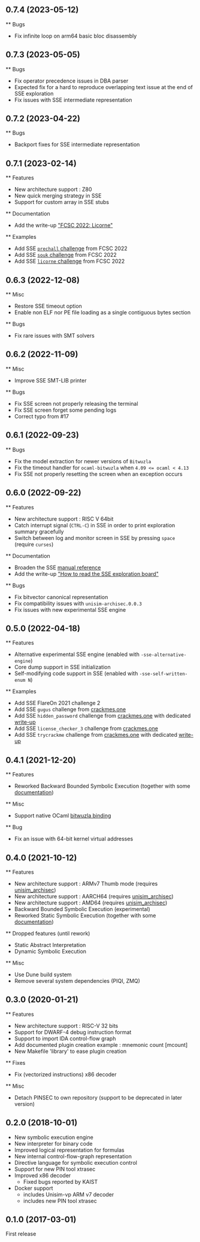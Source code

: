 ## 0.7.4 (2023-05-12)

** Bugs

  - Fix infinite loop on arm64 basic bloc disassembly

## 0.7.3 (2023-05-05)

** Bugs

  - Fix operator precedence issues in DBA parser
  - Expected fix for a hard to reproduce overlapping text issue
    at the end of SSE exploration
  - Fix issues with SSE intermediate representation

## 0.7.2 (2023-04-22)

** Bugs

  - Backport fixes for SSE intermediate representation

## 0.7.1 (2023-02-14)

** Features
  - New architecture support : Z80
  - New quick merging strategy in SSE
  - Support for custom array in SSE stubs

** Documentation

  - Add the write-up ["FCSC 2022: Licorne"](doc/sse/fcsc_licorne.md)

** Examples

  - Add SSE [`prechall` challenge](examples/sse/fcsc/2022.prechall) from FCSC 2022
  - Add SSE [`souk` challenge](examples/sse/fcsc/2022.souk) from FCSC 2022
  - Add SSE [`licorne` challenge](examples/sse/fcsc/2022.licorne) from FCSC 2022

## 0.6.3 (2022-12-08)

** Misc

  - Restore SSE timeout option
  - Enable non ELF nor PE file loading as a single contiguous bytes section

** Bugs

  - Fix rare issues with SMT solvers

## 0.6.2 (2022-11-09)

** Misc

  - Improve SSE SMT-LIB printer

** Bugs

  - Fix SSE screen not properly releasing the terminal
  - Fix SSE screen forget some pending logs
  - Correct typo from #17

## 0.6.1 (2022-09-23)

** Bugs

  - Fix the model extraction for newer versions of `Bitwuzla`
  - Fix the timeout handler for `ocaml-bitwuzla` when `4.09 <= ocaml < 4.13`
  - Fix SSE not properly resetting the screen when an exception occurs

## 0.6.0 (2022-09-22)

** Features

   - New architecture support : RISC V 64bit
   - Catch interrupt signal (`CTRL-C`) in SSE in order to
     print exploration summary gracefully
   - Switch between log and monitor screen in SSE by pressing `space`
     (require `curses`)

** Documentation

   - Broaden the SSE [manual reference](doc/sse/references.md)
   - Add the write-up
	 ["How to read the SSE exploration board"](doc/sse/exploration_board.md)

** Bugs

   - Fix bitvector canonical representation
   - Fix compatibility issues with `unisim-archisec.0.0.3`
   - Fix issues with new experimental SSE engine

## 0.5.0 (2022-04-18)

** Features

   - Alternative experimental SSE engine
     (enabled with `-sse-alternative-engine`)
   - Core dump support in SSE initialization
   - Self-modifying code support in SSE
     (enabled with `-sse-self-written-enum N`)
	 
** Examples

   - Add SSE FlareOn 2021 challenge 2
   - Add SSE `gugus` challenge from
     [crackmes.one](https://crackmes.one/user/bueb810)
   - Add SSE `hidden_password` challenge from
     [crackmes.one](https://crackmes.one/user/pjenik@seznam.cz)
	 with dedicated [write-up](doc/sse/advanced_users.md)
   - Add SSE `license_checker_3` challenge from
     [crackmes.one](https://crackmes.one/user/NomanProdhan)
   - Add SSE `trycrackme` challenge from
	 [crackmes.one](https://crackmes.one/user/MrEmpy)
	 with dedicated [write-up](doc/sse/intermediates_2.md)

## 0.4.1 (2021-12-20)

** Features

   - Reworked Backward Bounded Symbolic Execution
     (together with some [documentation](doc/bbsse/))

** Misc

   - Support native OCaml
     [bitwuzla binding](https://github.com/bitwuzla/ocaml-bitwuzla)

** Bug

   - Fix an issue with 64-bit kernel virtual addresses

## 0.4.0 (2021-10-12)

** Features

   - New architecture support : ARMv7 Thumb mode
     (requires [unisim_archisec](https://github.com/binsec/unisim_archisec))
   - New architecture support : AARCH64
     (requires [unisim_archisec](https://github.com/binsec/unisim_archisec))
   - New architecture support : AMD64
     (requires [unisim_archisec](https://github.com/binsec/unisim_archisec))
   - Backward Bounded Symbolic Execution (experimental)
   - Reworked Static Symbolic Execution
     (together with some [documentation](doc/sse/))
   
** Dropped features (until rework)

   - Static Abstract Interpretation
   - Dynamic Symbolic Execution
   
** Misc

   - Use Dune build system
   - Remove several system dependencies (PIQI, ZMQ)

## 0.3.0 (2020-01-21)

** Features

   - New architecture support : RISC-V 32 bits
   - Support for DWARF-4 debug instruction format
   - Support to import IDA control-flow graph
   - Add documented plugin creation example : mnemonic count [mcount]
   - New Makefile 'library' to ease plugin creation

** Fixes

   - Fix (vectorized instructions) x86 decoder

** Misc

   - Detach PINSEC to own repository (support to be deprecated in later version)

## 0.2.0 (2018-10-01)

  - New symbolic execution engine
  - New interpreter for binary code
  - Improved logical representation for formulas
  - New internal control-flow-graph representation
  - Directive language for symbolic execution control
  - Support for new PIN tool xtrasec
  - Improved x86 decoder
    - Fixed bugs reported by KAIST
  - Docker support
    - includes Unisim-vp ARM v7 decoder
    - includes new PIN tool xtrasec



## 0.1.0 (2017-03-01)

  First release
